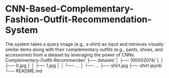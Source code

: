 # CNN-Based-Complementary-Fashion-Outfit-Recommendation-System
The system takes a query image (e.g., a shirt) as input and retrieves visually similar items along with their complementary outfits (e.g., pants, shoes, and accessories) from a dataset by leveraging the power of CNNs.
Complementary-Outfit-Recommender/
├── dataset/
│   ├── 100002074/
│   │   ├── 0.jpg
│   │   ├── 1.jpg
│   │   └── ...
│   └── ...
├── shirt.jpg
├── shirt.ipynb
└── README.md
